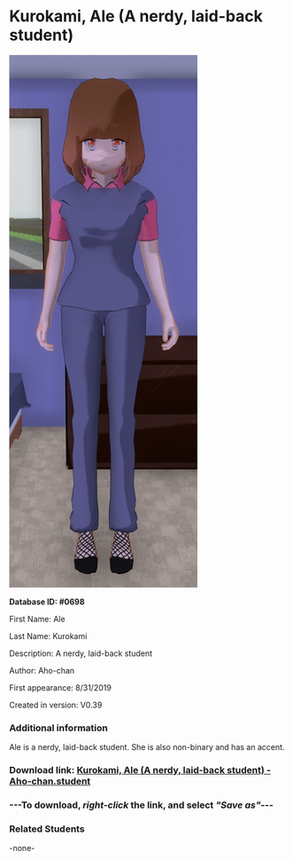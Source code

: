 # Kurokami, Ale (A nerdy, laid-back student)

<img src="../../Files/Images/Kurokami, Ale (A nerdy, laid-back student).png" title="Kurokami, Ale (A nerdy, laid-back student) - Aho-chan">

**Database ID: #0698**

First Name: Ale

Last Name: Kurokami

Description: A nerdy, laid-back student

Author: Aho-chan

First appearance: 8/31/2019

Created in version: V0.39

### Additional information

Ale is a nerdy, laid-back student. She is also non-binary and has an accent.

### Download link: <a href="https://raw.githubusercontent.com/Arbiter1223/Daigaku-Gurashi-Custom-Students/master/Files/Student%20Files/Kurokami%2C%20Ale%20(A%20nerdy%2C%20laid-back%20student)%20-%20Aho-chan.student">Kurokami, Ale (A nerdy, laid-back student) - Aho-chan.student</a>

### ---**To download, _right-click_ the link, and select _"Save as"_**---

### Related Students

-none-

